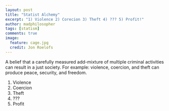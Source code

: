 ```yaml
---
layout: post
title: "Statist Alchemy"
excerpt: "1) Violence 2) Corecion 3) Theft 4) ??? 5) Profit!"
author: madphilosopher
tags: [statism]
comments: true
image:
  feature: cage.jpg
  credit: Jon Roelofs
---
```


A belief that a carefully measured add-mixture of multiple criminal activities can result in a just society.  For example: violence, coercion, and theft can produce peace, security, and freedom.

1. Violence
1. Coercion
1. Theft
1. ???
1. Profit
